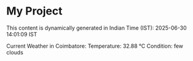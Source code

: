 # My Project

This content is dynamically generated in Indian Time (IST): 2025-06-30 14:01:09 IST


Current Weather in Coimbatore:
Temperature: 32.88 °C
Condition: few clouds
